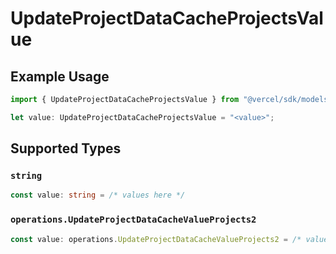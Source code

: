 # UpdateProjectDataCacheProjectsValue

## Example Usage

```typescript
import { UpdateProjectDataCacheProjectsValue } from "@vercel/sdk/models/operations/updateprojectdatacache.js";

let value: UpdateProjectDataCacheProjectsValue = "<value>";
```

## Supported Types

### `string`

```typescript
const value: string = /* values here */
```

### `operations.UpdateProjectDataCacheValueProjects2`

```typescript
const value: operations.UpdateProjectDataCacheValueProjects2 = /* values here */
```

